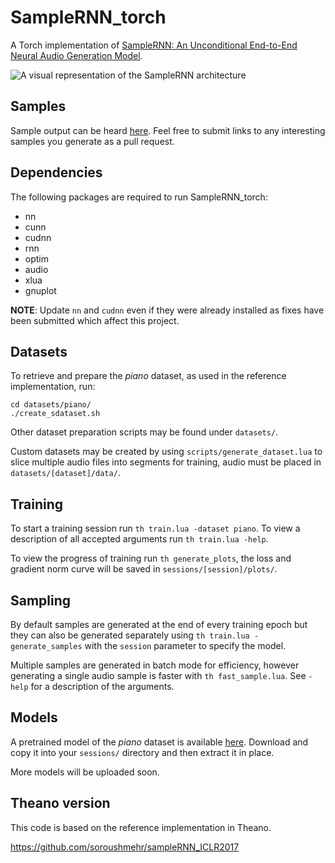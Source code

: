 # SampleRNN_torch

A Torch implementation of [SampleRNN: An Unconditional End-to-End Neural Audio Generation Model](https://openreview.net/forum?id=SkxKPDv5xl).

![A visual representation of the SampleRNN architecture](http://deepsound.io/images/samplernn.png)

## Samples

Sample output can be heard [here](https://soundcloud.com/psylent-v/sets/samplernn_torch). Feel free to submit links to any interesting samples you generate as a pull request.

## Dependencies

The following packages are required to run SampleRNN_torch:

- nn
- cunn
- cudnn
- rnn
- optim
- audio
- xlua
- gnuplot

**NOTE**: Update `nn` and `cudnn` even if they were already installed as fixes have been submitted which affect this project.

## Datasets

To retrieve and prepare the *piano* dataset, as used in the reference implementation, run:

```
cd datasets/piano/
./create_sdataset.sh
```

Other dataset preparation scripts may be found under `datasets/`.

Custom datasets may be created by using `scripts/generate_dataset.lua` to slice multiple audio files into segments for training, audio must be placed in `datasets/[dataset]/data/`.

## Training

To start a training session run `th train.lua -dataset piano`. To view a description of all accepted arguments run `th train.lua -help`.

To view the progress of training run `th generate_plots`, the loss and gradient norm curve will be saved in `sessions/[session]/plots/`.

## Sampling

By default samples are generated at the end of every training epoch but they can also be generated separately using `th train.lua -generate_samples` with the `session` parameter to specify the model.

Multiple samples are generated in batch mode for efficiency, however generating a single audio sample is faster with `th fast_sample.lua`. See `-help` for a description of the arguments.

## Models

A pretrained model of the *piano* dataset is available [here](https://drive.google.com/uc?id=0B5pXFO5X-KJ9Mko3MUZuLUpEQVU&export=download). Download and copy it into your `sessions/` directory and then extract it in place.

More models will be uploaded soon.

## Theano version

This code is based on the reference implementation in Theano.

https://github.com/soroushmehr/sampleRNN_ICLR2017
